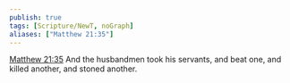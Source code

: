 ```yaml
---
publish: true
tags: [Scripture/NewT, noGraph]
aliases: ["Matthew 21:35"]
---
```

[Matthew 21:35](https://churchofjesuschrist.org/study/scriptures/nt/matt/21?lang=eng&id=p35#p35) And the husbandmen took his servants, and beat one, and killed another, and stoned another.
